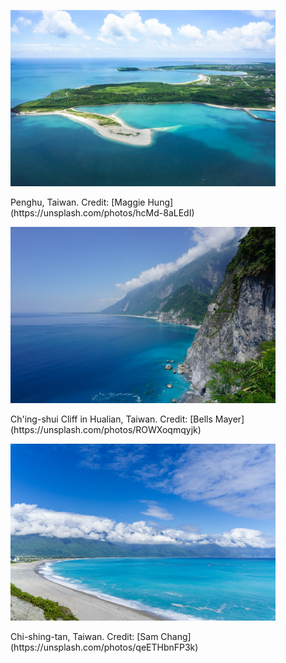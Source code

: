
<figure markdown>

![Penghu, Taiwan](../images/maggie-hung-penghu.jpg)

<figcaption markdown>Penghu, Taiwan. Credit: [Maggie Hung](https://unsplash.com/photos/hcMd-8aLEdI)</figcaption>
</figure>

<figure markdown>

![Ch'ing-shui Cliff in Hualian](../images/bells-mayer-ching-shui-cliff.jpg)

<figcaption markdown>Ch'ing-shui Cliff in Hualian, Taiwan. Credit: [Bells Mayer](https://unsplash.com/photos/ROWXoqmqyjk)</figcaption>
</figure>

<figure markdown>

![Chi-shing-tan, Taiwan](../images/sam-chang-chi-shing-tan.jpg)

<figcaption markdown>Chi-shing-tan, Taiwan. Credit: [Sam Chang](https://unsplash.com/photos/qeETHbnFP3k)</figcaption>
</figure>
